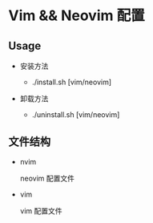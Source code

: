 # Vim && Neovim 配置

## Usage

* 安装方法

  * ./install.sh [vim/neovim]

* 卸载方法

  * ./uninstall.sh [vim/neovim]


## 文件结构
  
  * nvim
  
    neovim 配置文件

  * vim

    vim 配置文件

